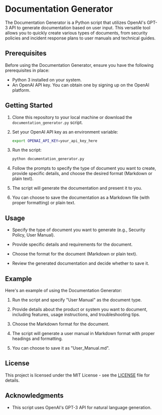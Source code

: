 # Documentation Generator

The Documentation Generator is a Python script that utilizes OpenAI's GPT-3 API to generate documentation based on user input. This versatile tool allows you to quickly create various types of documents, from security policies and incident response plans to user manuals and technical guides.

## Prerequisites

Before using the Documentation Generator, ensure you have the following prerequisites in place:

- Python 3 installed on your system.
- An OpenAI API key. You can obtain one by signing up on the OpenAI platform.

## Getting Started

1. Clone this repository to your local machine or download the `documentation_generator.py` script.

2. Set your OpenAI API key as an environment variable:
   ```bash
   export OPENAI_API_KEY=your_api_key_here
   ```

3. Run the script:
   ```bash
   python documentation_generator.py
   ```

4. Follow the prompts to specify the type of document you want to create, provide specific details, and choose the desired format (Markdown or plain text).

5. The script will generate the documentation and present it to you.

6. You can choose to save the documentation as a Markdown file (with proper formatting) or plain text.

## Usage

- Specify the type of document you want to generate (e.g., Security Policy, User Manual).

- Provide specific details and requirements for the document.

- Choose the format for the document (Markdown or plain text).

- Review the generated documentation and decide whether to save it.

## Example

Here's an example of using the Documentation Generator:

1. Run the script and specify "User Manual" as the document type.

2. Provide details about the product or system you want to document, including features, usage instructions, and troubleshooting tips.

3. Choose the Markdown format for the document.

4. The script will generate a user manual in Markdown format with proper headings and formatting.

5. You can choose to save it as "User_Manual.md".

## License

This project is licensed under the MIT License - see the [LICENSE](LICENSE) file for details.

## Acknowledgments

- This script uses OpenAI's GPT-3 API for natural language generation.
